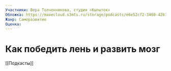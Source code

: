 ```yaml
---
Участники: Вера Толченникова, студия «Кыпыток»
Обложка: https://mavecloud.s3mts.ru/storage/podcasts/e6e52cf2-3460-4267-ab76-771facdff05c/images/4af8e2ca-fa9d-4b37-a9de-47a401d1e200_600.jpg
Жанр: Саморазвитие
Оценка: 
---
```

# Как победить лень и развить мозг

[[Подкасты]]